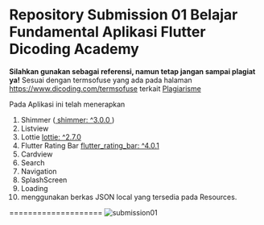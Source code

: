 # Repository Submission 01 Belajar Fundamental Aplikasi Flutter Dicoding Academy
**Silahkan gunakan sebagai referensi, namun tetap jangan sampai plagiat ya!**
Sesuai dengan termsofuse yang ada pada halaman https://www.dicoding.com/termsofuse terkait <a href='https://www.dicoding.com/blog/plagiarisme/'>Plagiarisme</a>

Pada Aplikasi ini telah menerapkan
1. Shimmer ([ shimmer: ^3.0.0 ](https://pub.dev/packages/shimmer))
2. Listview 
3. Lottie [lottie: ^2.7.0 ](https://pub.dev/packages/lottie)
4. Flutter Rating Bar [flutter_rating_bar: ^4.0.1](https://pub.dev/packages/flutter_rating_bar)
5. Cardview
6. Search
7. Navigation
8. SplashScreen
9. Loading
10. menggunakan berkas JSON local yang tersedia pada Resources.

====================
![submission01](https://github.com/NandaAdisaputra/Submision01RestaurantApp/assets/43689759/f0e01bfc-1e10-4a62-b809-7b9d2ec0dbe7)
